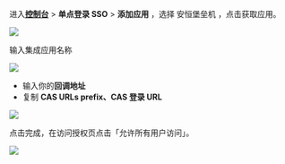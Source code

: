 <IntegrationDetailCard :title="`在 ${$localeConfig.brandName} 中创建应用`">

进入[**控制台**](https://console.genauth.ai) > **单点登录 SSO** > **添加应用** ，选择 安恒堡垒机 ，点击获取应用。

![](~@imagesZhCn/integration/anheng/1-1.png)

输入集成应用名称

![](~@imagesZhCn/integration/anheng/1-2.png)

- 输入你的**回调地址**
- 复制 **CAS URLs prefix、CAS 登录 URL**

![](~@imagesZhCn/integration/anheng/1-3.png)

点击完成，在访问授权页点击「允许所有用户访问」。

![](~@imagesZhCn/integration/anheng/1-4.png)

</IntegrationDetailCard>
